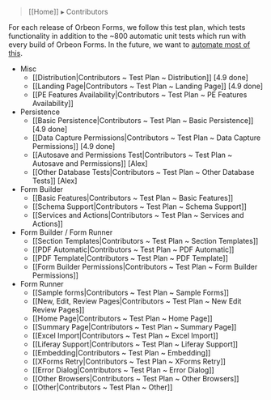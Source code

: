 > [[Home]] ▸ Contributors

For each release of Orbeon Forms, we follow this test plan, which tests functionality in addition to the ~800 automatic unit tests which run with every build of Orbeon Forms. In the future, we want to [automate most of this](https://github.com/orbeon/orbeon-forms/issues/227).

- Misc
    - [[Distribution|Contributors ~ Test Plan ~ Distribution]] [4.9 done]
    - [[Landing Page|Contributors ~ Test Plan ~ Landing Page]] [4.9 done]
    - [[PE Features Availability|Contributors ~ Test Plan ~ PE Features Availability]]
- Persistence
    - [[Basic Persistence|Contributors ~ Test Plan ~ Basic Persistence]] [4.9 done]
    - [[Data Capture Permissions|Contributors ~ Test Plan ~ Data Capture Permissions]] [4.9 done]
    - [[Autosave and Permissions Test|Contributors ~ Test Plan ~ Autosave and Permissions]] [Alex]
    - [[Other Database Tests|Contributors ~ Test Plan ~ Other Database Tests]] [Alex]
- Form Builder
    - [[Basic Features|Contributors ~ Test Plan ~ Basic Features]]
    - [[Schema Support|Contributors ~ Test Plan ~ Schema Support]]
    - [[Services and Actions|Contributors ~ Test Plan ~ Services and Actions]]
- Form Builder / Form Runner
    - [[Section Templates|Contributors ~ Test Plan ~ Section Templates]]
    - [[PDF Automatic|Contributors ~ Test Plan ~ PDF Automatic]]
    - [[PDF Template|Contributors ~ Test Plan ~ PDF Template]]
    - [[Form Builder Permissions|Contributors ~ Test Plan ~ Form Builder Permissions]]
- Form Runner
    - [[Sample forms|Contributors ~ Test Plan ~ Sample Forms]]
    - [[New, Edit, Review Pages|Contributors ~ Test Plan ~ New Edit Review Pages]]
    - [[Home Page|Contributors ~ Test Plan ~ Home Page]]
    - [[Summary Page|Contributors ~ Test Plan ~ Summary Page]]
    - [[Excel Import|Contributors ~ Test Plan ~ Excel Import]]
    - [[Liferay Support|Contributors ~ Test Plan ~ Liferay Support]]
    - [[Embedding|Contributors ~ Test Plan ~ Embedding]]
    - [[XForms Retry|Contributors ~ Test Plan ~ XForms Retry]]
    - [[Error Dialog|Contributors ~ Test Plan ~ Error Dialog]]
    - [[Other Browsers|Contributors ~ Test Plan ~ Other Browsers]]
    - [[Other|Contributors ~ Test Plan ~ Other]]